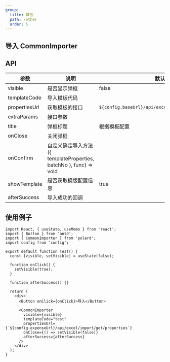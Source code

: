 ```yaml
---
group:
  title: 其他
  path: /other
  order: 5
---
```


## 导入 CommonImporter

## API

| 参数          | 说明                                                               | 默认值                                              |
| ------------- | ------------------------------------------------------------------ | --------------------------------------------------- |
| visible       | 是否显示弹框                                                       | false                                               |
| templateCode  | 导入模板代码                                                       |                                                     |
| propertiesUrl | 获取模板的接口                                                     | `${config.baseUrl}/api/excel/import/get/properties` |
| extraParams   | 接口参数                                                           |                                                     |
| title         | 弹框标题                                                           | 根据模板配置                                        |
| onClose       | 关闭弹框                                                           |                                                     |
| onConfirm     | 自定义确定导入方法 ({ templateProperties, batchNo }, func) => void |                                                     |
| showTemplate  | 是否获取模版配置信息                                               | true                                                |
| afterSuccess  | 导入成功的回调                                                     |                                                     |

## 使用例子

```tsx
import React, { useState, useMemo } from 'react';
import { Button } from 'antd';
import { CommonImporter } from 'polard';
import config from 'config';

export default function Test() {
  const [visible, setVisible] = useState(false);

  function onClick() {
    setVisible(true);
  }

  function afterSuccess() {}

  return (
    <div>
      <Button onClick={onClick}>导入</Button>

      <CommonImporter
        visible={visible}
        templateCode="test"
        propertiesUrl={`${config.expenseUrl}/api/excel/import/get/properties`}
        onClose={() => setVisible(false)}
        afterSuccess={afterSuccess}
      />
    </div>
  );
}
```
